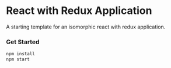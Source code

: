 # React with Redux Application

A starting template for an isomorphic react with redux application.

### Get Started

```bash
npm install
npm start
```


